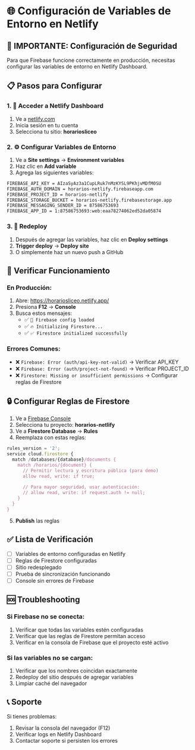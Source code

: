 # 🌐 Configuración de Variables de Entorno en Netlify

## 🚨 IMPORTANTE: Configuración de Seguridad

Para que Firebase funcione correctamente en producción, necesitas configurar las variables de entorno en Netlify Dashboard.

## 📋 Pasos para Configurar

### 1. 🔐 Acceder a Netlify Dashboard
1. Ve a [netlify.com](https://netlify.com)
2. Inicia sesión en tu cuenta
3. Selecciona tu sitio: **horariosliceo**

### 2. ⚙️ Configurar Variables de Entorno
1. Ve a **Site settings** → **Environment variables**
2. Haz clic en **Add variable**
3. Agrega las siguientes variables:

```bash
FIREBASE_API_KEY = AIzaSyAz3a1CupLRuk7nMzKYSL9PKhjvMDfM0SU
FIREBASE_AUTH_DOMAIN = horarios-netlify.firebaseapp.com
FIREBASE_PROJECT_ID = horarios-netlify
FIREBASE_STORAGE_BUCKET = horarios-netlify.firebasestorage.app
FIREBASE_MESSAGING_SENDER_ID = 87586753693
FIREBASE_APP_ID = 1:87586753693:web:eaa78274062ed52da05874
```

### 3. 🔄 Redeploy
1. Después de agregar las variables, haz clic en **Deploy settings**
2. **Trigger deploy** → **Deploy site**
3. O simplemente haz un nuevo push a GitHub

## 🧪 Verificar Funcionamiento

### En Producción:
1. Abre: https://horariosliceo.netlify.app/
2. Presiona **F12** → **Console**
3. Busca estos mensajes:
   - ✅ `🔧 Firebase config loaded`
   - ✅ `🔥 Initializing Firestore...`
   - ✅ `✅ Firestore initialized successfully`

### Errores Comunes:
- ❌ `Firebase: Error (auth/api-key-not-valid)` → Verificar API_KEY
- ❌ `Firebase: Error (auth/project-not-found)` → Verificar PROJECT_ID
- ❌ `Firestore: Missing or insufficient permissions` → Configurar reglas de Firestore

## 🔒 Configurar Reglas de Firestore

1. Ve a [Firebase Console](https://console.firebase.google.com)
2. Selecciona tu proyecto: **horarios-netlify**
3. Ve a **Firestore Database** → **Rules**
4. Reemplaza con estas reglas:

```javascript
rules_version = '2';
service cloud.firestore {
  match /databases/{database}/documents {
    match /horarios/{document} {
      // Permitir lectura y escritura pública (para demo)
      allow read, write: if true;
      
      // Para mayor seguridad, usar autenticación:
      // allow read, write: if request.auth != null;
    }
  }
}
```

5. **Publish** las reglas

## ✅ Lista de Verificación

- [ ] Variables de entorno configuradas en Netlify
- [ ] Reglas de Firestore configuradas
- [ ] Sitio redesplegado
- [ ] Prueba de sincronización funcionando
- [ ] Console sin errores de Firebase

## 🆘 Troubleshooting

### Si Firebase no se conecta:
1. Verificar que todas las variables estén configuradas
2. Verificar que las reglas de Firestore permitan acceso
3. Verificar en la consola de Firebase que el proyecto esté activo

### Si las variables no se cargan:
1. Verificar que los nombres coincidan exactamente
2. Redeploy del sitio después de agregar variables
3. Limpiar caché del navegador

## 📞 Soporte

Si tienes problemas:
1. Revisar la consola del navegador (F12)
2. Verificar logs en Netlify Dashboard
3. Contactar soporte si persisten los errores